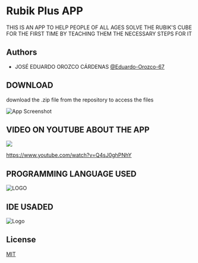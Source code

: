 # Rubik Plus APP

THIS IS AN APP TO HELP PEOPLE OF ALL AGES SOLVE THE RUBIK'S CUBE FOR THE FIRST TIME BY TEACHING THEM THE NECESSARY STEPS FOR IT

## Authors

- JOSÉ EDUARDO OROZCO CÁRDENAS [@Eduardo-Orozco-67](https://github.com/Eduardo-Orozco-67)

## DOWNLOAD

download the .zip file from the repository to access the files

![App Screenshot](https://br.atsit.in/es/wp-content/uploads/2021/06/como-descargar-archivos-y-ver-codigo-desde-github-9.png)

## VIDEO ON YOUTUBE ABOUT THE APP

[![](https://markdown-videos.deta.dev/youtube/Q4sJ0ghPNhY)](https://youtu.be/Q4sJ0ghPNhY)

https://www.youtube.com/watch?v=Q4sJ0ghPNhY

## PROGRAMMING LANGUAGE USED

![LOGO](https://upload.wikimedia.org/wikipedia/commons/thumb/9/9d/Swift_logo.svg/2560px-Swift_logo.svg.png)

## IDE USADED

![Logo](https://developer.apple.com/assets/elements/icons/xcode-cloud/xcode-cloud-128x128_2x.png)

## License

[MIT](https://choosealicense.com/licenses/mit/)
